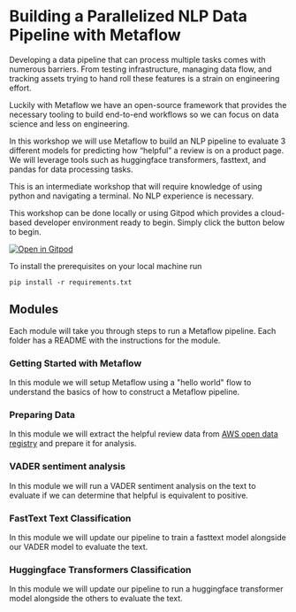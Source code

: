 # Building a Parallelized NLP Data Pipeline with Metaflow

Developing a data pipeline that can process multiple tasks comes with numerous barriers. From testing infrastructure, managing data flow, and tracking assets trying to hand roll these features is a strain on engineering effort. 

Luckily with Metaflow we have an open-source framework that provides the necessary tooling to build end-to-end workflows so we can focus on data science and less on engineering.

In this workshop we will use Metaflow to build an NLP pipeline to evaluate 3 different models for predicting how “helpful” a review is on a product page.  We will leverage tools such as huggingface transformers, fasttext, and pandas for data processing tasks.

This is an intermediate workshop that will require knowledge of using python and navigating a terminal. No NLP experience is necessary.

This workshop can be done locally or using Gitpod which provides a cloud-based developer environment ready to begin. Simply click the button below to begin.

[![Open in Gitpod](https://gitpod.io/button/open-in-gitpod.svg)](https://gitpod.io/#https://github.com/banjtheman/odsc_nlp_workshop)   

To install the prerequisites on your local machine run
```
pip install -r requirements.txt
```

## Modules

Each module will take you through steps to run a Metaflow pipeline. Each folder has a README with the instructions for the module. 

### Getting Started with Metaflow

In this module we will setup Metaflow using a "hello world" flow to understand the basics of how to construct a Metaflow pipeline.

### Preparing Data

In this module we will extract the helpful review data from [AWS open data registry](https://registry.opendata.aws/helpful-sentences-from-reviews/) and prepare it for analysis. 

### VADER sentiment analysis

In this module we will run a VADER sentiment analysis on the text to evaluate if we can determine that helpful is equivalent to positive.

### FastText Text Classification

In this module we will update our pipeline to train a fasttext model alongside our VADER model to evaluate the text.

### Huggingface Transformers Classification

In this module we will update our pipeline to run a huggingface transformer model alongside the others to evaluate the text.